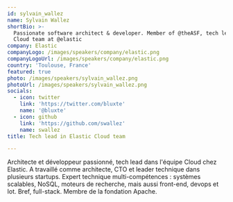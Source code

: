 ```yaml
---
id: sylvain_wallez
name: Sylvain Wallez
shortBio: >-
  Passionate software architect & developer. Member of @theASF, tech lead in the
  Cloud team at @elastic
company: Elastic
companyLogo: /images/speakers/company/elastic.png
companyLogoUrl: /images/speakers/company/elastic.png
country: 'Toulouse, France'
featured: true
photo: /images/speakers/sylvain_wallez.png
photoUrl: /images/speakers/sylvain_wallez.png
socials:
  - icon: twitter
    link: 'https://twitter.com/bluxte'
    name: '@bluxte'
  - icon: github
    link: 'https://github.com/swallez'
    name: swallez
title: Tech lead in Elastic Cloud team

---
```


Architecte et développeur passionné, tech lead dans l'équipe Cloud chez Elastic. A travaillé comme architecte, CTO et leader technique dans plusieurs startups. Expert technique multi-compétences : systèmes scalables, NoSQL, moteurs de recherche, mais aussi front-end, devops et Iot. Bref, full-stack. Membre de la fondation Apache.
